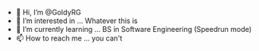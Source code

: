 - 👋 Hi, I’m @GoldyRG
- 👀 I’m interested in ... Whatever this is 
- 🌱 I’m currently learning ... BS in Software Engineering (Speedrun mode) 
- 📫 How to reach me ... you can't


